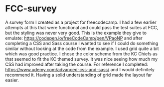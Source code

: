 # FCC-survey
A survey form I created as a project for freecodecamp. I had a few earlier attempts at this that were functional
and could pass the test suites at FCC, but the styling was never very good. This is the example they give to emulate:
https://codepen.io/freeCodeCamp/pen/VPaoNP and after completing a CSS and Sass course I wanted to see if I could do
something similar without looking at the code from the example. I used grid quite a bit which was good practice. I 
chose the color scheme from the KC Chiefs as that seemed to fit the KC themed survey. It was nice seeing how much my
CSS had improved after taking the course. For reference I completed: https://www.udemy.com/advanced-css-and-sass/
and I would definitely recommend it. Having a solid understanding of grid made the layout far easier.
